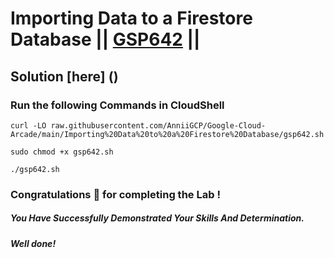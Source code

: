 # Importing Data to a Firestore Database || [GSP642](https://www.cloudskillsboost.google/focuses/8392?parent=catalog) ||

## Solution [here] ()

### Run the following Commands in CloudShell

```
curl -LO raw.githubusercontent.com/AnniiGCP/Google-Cloud-Arcade/main/Importing%20Data%20to%20a%20Firestore%20Database/gsp642.sh

sudo chmod +x gsp642.sh

./gsp642.sh
```

### Congratulations 🎉 for completing the Lab !

##### *You Have Successfully Demonstrated Your Skills And Determination.*

#### *Well done!*

 

 
